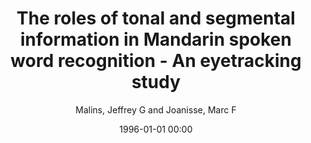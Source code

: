 ---
layout: post
title: The roles of tonal and segmental information in Mandarin spoken word recognition - An eyetracking study

date: 1996-01-01 00:00
author: Malins, Jeffrey G and Joanisse, Marc F
tags: ["eyetracking","lexical tone","mandarin chinese","speech recognition models","spoken word recognition","suprasegmental features"]
journal: Journal of Memory and Language

link: https://doi.org/10.1016/j.jml.2010.02.004

year: 2010
---